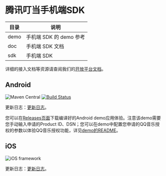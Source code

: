 # 腾讯叮当手机端SDK

| 目录  | 说明 |
| -------- | --------- |
| demo | 手机端 SDK 的 demo 参考 |
| doc | 手机端 SDK 文档 |
| sdk | 手机端 SDK |

详细的接入文档等资源请查阅我们的[开放平台文档](https://dingdang.qq.com/doc/page/342)。

## Android

![Maven Central](https://img.shields.io/maven-central/v/com.tencent.yunxiaowei.dmsdk/core)
[![Build Status](https://travis-ci.org/TencentDingdang/dmsdk.svg?branch=master)](https://travis-ci.org/TencentDingdang/dmsdk)

更新日志：[更新日志](https://dingdang.qq.com/doc/page/347)。

您可以在[Releases页面](https://github.com/TencentDingdang/dmsdk/releases)下载编译好的Android demo应用体验。注意该demo需要您手动输入申请的Product ID、DSN；您可以在demo中配置您申请的QQ音乐授权的参数以体验QQ音乐授权功能，详见[demo的README](./demo/Android/TVSLogin/README.md)。

## iOS

![iOS framework](https://img.shields.io/badge/framework-v2.4.0-blue)

更新日志：[更新日志](https://dingdang.qq.com/doc/page/355)。

